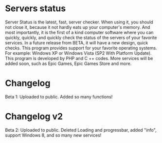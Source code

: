 # Servers status
 Server Status is the latest, fast, server checker. When using it, you should not close it, because it not hardly eats up your computer's memory. And most importantly, it is the first of a kind computer software where you can quickly, quickly, and quickly check the status of the servers of your favorite services. In a future release from BETA, it will have a new design, quick checks. This program provides support for your favorite operating systems. For example: Windows XP or Windows Vista (SP2 With Platform Update). This program is developed by PHP and C ++ codes. More services will be added soon, such as Epic Games, Epic Games Store and more.

# Changelog
Beta 1: Uploaded to public. Added so many functions!             

# Changelog v2
Beta 2: Uploaded to public. Deleted Loading and progressbar, added "info", support Windows 8, and so many new services!


